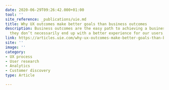 ```yaml
---
date: 2020-06-29T09:26:42.000+01:00
tool: ''
site_reference: _publications/uie.md
title: Why UX outcomes make better goals than business outcomes
description: Business outcomes are the easy path to achieving a business goal. However,
  they don’t necessarily end up with a better experience for our users.
link: https://articles.uie.com/why-ux-outcomes-make-better-goals-than-business-outcomes/
site: ''
image: ''
category:
- UX process
- User research
- Analytics
- Customer discovery
type: Article

---
```

